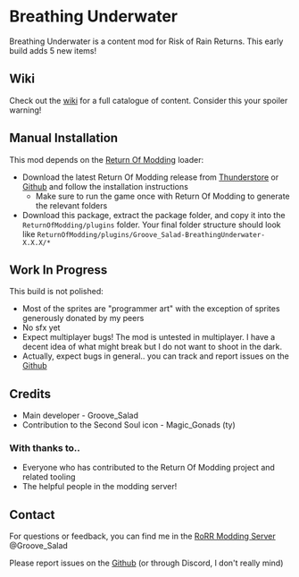 # Breathing Underwater
Breathing Underwater is a content mod for Risk of Rain Returns. This early build adds 5 new items!

## Wiki
Check out the [wiki](https://github.com/Priscillalala/Groove_Salad-BreathingUnderwater/wiki) for a full catalogue of content. Consider this your spoiler warning!

## Manual Installation
This mod depends on the [Return Of Modding](https://github.com/return-of-modding/ReturnOfModding) loader:
* Download the latest Return Of Modding release from [Thunderstore](https://thunderstore.io/c/risk-of-rain-returns/p/ReturnOfModding/ReturnOfModding/versions/) or [Github](https://github.com/return-of-modding/ReturnOfModding/releases) and follow the installation instructions
    * Make sure to run the game once with Return Of Modding to generate the relevant folders
* Download this package, extract the package folder, and copy it into the `ReturnOfModding/plugins` folder. Your final folder structure should look like `ReturnOfModding/plugins/Groove_Salad-BreathingUnderwater-X.X.X/*`

## Work In Progress
This build is not polished:
* Most of the sprites are "programmer art" with the exception of sprites generously donated by my peers
* No sfx yet
* Expect multiplayer bugs! The mod is untested in multiplayer. I have a decent idea of what might break but I do not want to shoot in the dark.
* Actually, expect bugs in general.. you can track and report issues on the [Github](https://github.com/Priscillalala/Groove_Salad-BreathingUnderwater/issues)

## Credits
* Main developer - Groove_Salad
* Contribution to the Second Soul icon - Magic_Gonads (ty)
### With thanks to..
* Everyone who has contributed to the Return Of Modding project and related tooling
* The helpful people in the modding server!

## Contact
For questions or feedback, you can find me in the [RoRR Modding Server](https://discord.gg/VjS57cszMq) @Groove_Salad

Please report issues on the [Github](https://github.com/Priscillalala/Groove_Salad-BreathingUnderwater/issues) (or through Discord, I don't really mind)